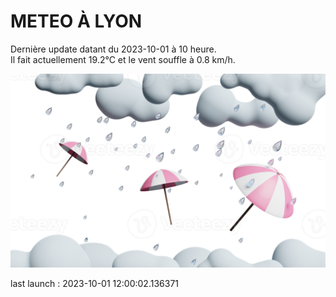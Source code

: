 # METEO À LYON

Dernière update datant du 2023-10-01 à 10 heure.  
Il fait actuellement 19.2°C et le vent souffle à 0.8 km/h.      

![](./.github/rain.png)

last launch : 2023-10-01 12:00:02.136371
